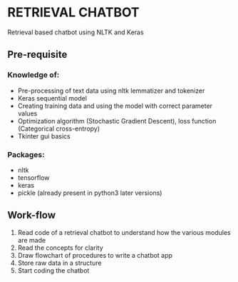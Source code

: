 # RETRIEVAL CHATBOT

Retrieval based chatbot using NLTK and Keras

## Pre-requisite

### Knowledge of:
- Pre-processing of text data using nltk lemmatizer and tokenizer
- Keras sequential model
- Creating training data
and using the model with correct parameter values
- Optimization algorithm (Stochastic Gradient Descent), loss function (Categorical cross-entropy)
- Tkinter gui basics

### Packages:
- nltk
- tensorflow
- keras
- pickle (already present in python3 later versions)

## Work-flow
1) Read code of a retrieval chatbot to understand how the various modules are made
2) Read the concepts for clarity
3) Draw flowchart of procedures to write a chatbot app
4) Store raw data in a structure
5) Start coding the chatbot